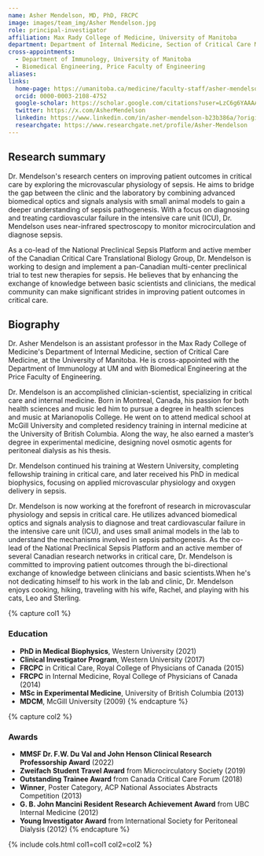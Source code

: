 ```yaml
---
name: Asher Mendelson, MD, PhD, FRCPC
image: images/team_img/Asher Mendelson.jpg
role: principal-investigator
affiliation: Max Rady College of Medicine, University of Manitoba
department: Department of Internal Medicine, Section of Critical Care Medicine
cross-appointments:
  - Department of Immunology, University of Manitoba
  - Biomedical Engineering, Price Faculty of Engineering
aliases:
links:
  home-page: https://umanitoba.ca/medicine/faculty-staff/asher-mendelson
  orcid: 0000-0003-2108-4752
  google-scholar: https://scholar.google.com/citations?user=LzC6g6YAAAAJ&hl=en
  twitter: https://x.com/AsherMendelson
  linkedin: https://www.linkedin.com/in/asher-mendelson-b23b386a/?originalSubdomain=ca
  researchgate: https://www.researchgate.net/profile/Asher-Mendelson
---
```


## Research summary

Dr. Mendelson's research centers on improving patient outcomes in critical care by exploring the microvascular physiology of sepsis. He aims to bridge the gap between the clinic and the laboratory by combining advanced biomedical optics and signals analysis with small animal models to gain a deeper understanding of sepsis pathogenesis. With a focus on diagnosing and treating cardiovascular failure in the intensive care unit (ICU), Dr. Mendelson uses near-infrared spectroscopy to monitor microcirculation and diagnose sepsis.

As a co-lead of the National Preclinical Sepsis Platform and active member of the Canadian Critical Care Translational Biology Group, Dr. Mendelson is working to design and implement a pan-Canadian multi-center preclinical trial to test new therapies for sepsis. He believes that by enhancing the exchange of knowledge between basic scientists and clinicians, the medical community can make significant strides in improving patient outcomes in critical care.


## Biography

Dr. Asher Mendelson is an assistant professor in the Max Rady College of Medicine's Department of Internal Medicine, section of Critical Care Medicine, at the University of Manitoba. He is cross-appointed with the Department of Immunology at UM and with Biomedical Engineering at the Price Faculty of Engineering.

Dr. Mendelson is an accomplished clinician-scientist, specializing in critical care and internal medicine. Born in Montreal, Canada, his passion for both health sciences and music led him to pursue a degree in health sciences and music at Marianopolis College. He went on to attend medical school at McGill University and completed residency training in internal medicine at the University of British Columbia. Along the way, he also earned a master’s degree in experimental medicine, designing novel osmotic agents for peritoneal dialysis as his thesis.

Dr. Mendelson continued his training at Western University, completing fellowship training in critical care, and later received his PhD in medical biophysics, focusing on applied microvascular physiology and oxygen delivery in sepsis.

Dr. Mendelson is now working at the forefront of research in microvascular physiology and sepsis in critical care. He utilizes advanced biomedical optics and signals analysis to diagnose and treat cardiovascular failure in the intensive care unit (ICU), and uses small animal models in the lab to understand the mechanisms involved in sepsis pathogenesis. As the co-lead of the National Preclinical Sepsis Platform and an active member of several Canadian research networks in critical care, Dr. Mendelson is committed to improving patient outcomes through the bi-directional exchange of knowledge between clinicians and basic scientists.When he's not dedicating himself to his work in the lab and clinic, Dr. Mendelson enjoys cooking, hiking, traveling with his wife, Rachel, and playing with his cats, Leo and Sterling.

{% capture col1 %}
### Education

- **PhD in Medical Biophysics**, Western University (2021)
- **Clinical Investigator Program**, Western University (2017)
- **FRCPC** in Critical Care, Royal College of Physicians of Canada (2015)
- **FRCPC** in Internal Medicine, Royal College of Physicians of Canada (2014)
- **MSc in Experimental Medicine**, University of British Columbia (2013)
- **MDCM**, McGill University (2009)
{% endcapture %}

{% capture col2 %}
### Awards

- **MMSF Dr. F.W. Du Val and John Henson Clinical Research Professorship Award** (2022)
- **Zweifach Student Travel Award** from Microcirculatory Society (2019)
- **Outstanding Trainee Award** from Canada Critical Care Forum (2018)
- **Winner**, Poster Category, ACP National Associates Abstracts Competition (2013)
- **G. B. John Mancini Resident Research Achievement Award** from UBC Internal Medicine (2012)
- **Young Investigator Award** from International Society for Peritoneal Dialysis (2012)
{% endcapture %}

{% include cols.html col1=col1 col2=col2 %}